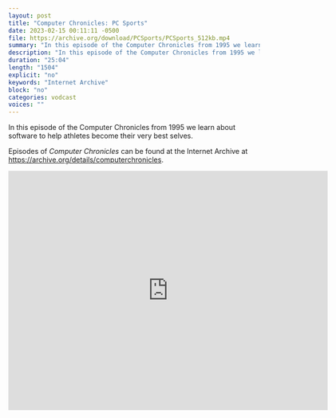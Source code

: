 ```yaml
---
layout: post
title: "Computer Chronicles: PC Sports"
date: 2023-02-15 00:11:11 -0500
file: https://archive.org/download/PCSports/PCSports_512kb.mp4
summary: "In this episode of the Computer Chronicles from 1995 we learn about software to help athletes become their very best selves."
description: "In this episode of the Computer Chronicles from 1995 we learn about software to help athletes become their very best selves."
duration: "25:04"
length: "1504"
explicit: "no" 
keywords: "Internet Archive"
block: "no" 
categories: vodcast
voices: ""
---
```


In this episode of the Computer Chronicles from 1995 we learn about software to help athletes become their very best selves.

Episodes of *Computer Chronicles* can be found at the Internet Archive at <https://archive.org/details/computerchronicles>.

<iframe src="https://archive.org/embed/PCSports" width="640" height="480" frameborder="0" webkitallowfullscreen="true" mozallowfullscreen="true" allowfullscreen></iframe>
